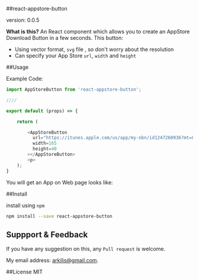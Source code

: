 ##react-appstore-button

version: 0.0.5

__What is this?__
An React component which allows you to create an AppStore Download Button in a few seconds. This button:

* Using vector format, `svg` file , so don't worry about the resolution
* Can specify your App Store `url`, `width` and `height`


##Usage

Example Code:

```js
import AppStoreButton from 'react-appstore-button';

////

export default (props) => {

	return (

		<AppStoreButton 
          url="https://itunes.apple.com/us/app/my-nbn/id1247260936?mt=8"
          width=165
          height=40
        ></AppStoreButton>
        <p>
	);
}

```

You will get an App on Web page looks like:




##Install

install using `npm`

```bash
npm install --save react-appstore-button
```

## Suppport & Feedback
If you have any suggestion on this, any `Pull request` is welcome. 

My email address: arkilis@gmail.com.


##License
MIT

